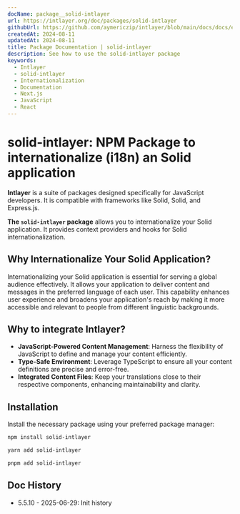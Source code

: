 ```yaml
---
docName: package__solid-intlayer
url: https://intlayer.org/doc/packages/solid-intlayer
githubUrl: https://github.com/aymericzip/intlayer/blob/main/docs/docs/en/packages/solid-intlayer/index.md
createdAt: 2024-08-11
updatedAt: 2024-08-11
title: Package Documentation | solid-intlayer
description: See how to use the solid-intlayer package
keywords:
  - Intlayer
  - solid-intlayer
  - Internationalization
  - Documentation
  - Next.js
  - JavaScript
  - React
---
```


# solid-intlayer: NPM Package to internationalize (i18n) an Solid application

**Intlayer** is a suite of packages designed specifically for JavaScript developers. It is compatible with frameworks like Solid, Solid, and Express.js.

**The `solid-intlayer` package** allows you to internationalize your Solid application. It provides context providers and hooks for Solid internationalization.

## Why Internationalize Your Solid Application?

Internationalizing your Solid application is essential for serving a global audience effectively. It allows your application to deliver content and messages in the preferred language of each user. This capability enhances user experience and broadens your application's reach by making it more accessible and relevant to people from different linguistic backgrounds.

## Why to integrate Intlayer?

- **JavaScript-Powered Content Management**: Harness the flexibility of JavaScript to define and manage your content efficiently.
- **Type-Safe Environment**: Leverage TypeScript to ensure all your content definitions are precise and error-free.
- **Integrated Content Files**: Keep your translations close to their respective components, enhancing maintainability and clarity.

## Installation

Install the necessary package using your preferred package manager:

```bash packageManager="npm"
npm install solid-intlayer
```

```bash packageManager="yarn"
yarn add solid-intlayer
```

```bash packageManager="pnpm"
pnpm add solid-intlayer
```

## Doc History

- 5.5.10 - 2025-06-29: Init history
